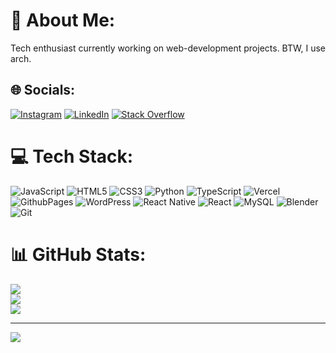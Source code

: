 # 💫 About Me:
Tech enthusiast currently working on web-development projects.
BTW, I use arch.

## 🌐 Socials:
[![Instagram](https://img.shields.io/badge/Instagram-%23E4405F.svg?logo=Instagram&logoColor=white)](https://instagram.com/doombox_3) [![LinkedIn](https://img.shields.io/badge/LinkedIn-%230077B5.svg?logo=linkedin&logoColor=white)](https://linkedin.com/in/kaushik-gurung-1b029328a) [![Stack Overflow](https://img.shields.io/badge/-Stackoverflow-FE7A16?logo=stack-overflow&logoColor=white)](https://stackoverflow.com/users/20126345) 

# 💻 Tech Stack:
![JavaScript](https://img.shields.io/badge/javascript-%23323330.svg?style=flat&logo=javascript&logoColor=%23F7DF1E) ![HTML5](https://img.shields.io/badge/html5-%23E34F26.svg?style=flat&logo=html5&logoColor=white) ![CSS3](https://img.shields.io/badge/css3-%231572B6.svg?style=flat&logo=css3&logoColor=white) ![Python](https://img.shields.io/badge/python-3670A0?style=flat&logo=python&logoColor=ffdd54) ![TypeScript](https://img.shields.io/badge/typescript-%23007ACC.svg?style=flat&logo=typescript&logoColor=white)  ![Vercel](https://img.shields.io/badge/vercel-%23000000.svg?style=flat&logo=vercel&logoColor=white)  ![GithubPages](https://img.shields.io/badge/github%20pages-121013?style=flat&logo=github&logoColor=white) ![WordPress](https://img.shields.io/badge/WordPress-%23117AC9.svg?style=flat&logo=WordPress&logoColor=white) ![React Native](https://img.shields.io/badge/react_native-%2320232a.svg?style=flat&logo=react&logoColor=%2361DAFB) ![React](https://img.shields.io/badge/react-%2320232a.svg?style=flat&logo=react&logoColor=%2361DAFB)    ![MySQL](https://img.shields.io/badge/mysql-4479A1.svg?style=flat&logo=mysql&logoColor=white)  ![Blender](https://img.shields.io/badge/blender-%23F5792A.svg?style=flat&logo=blender&logoColor=white)   ![Git](https://img.shields.io/badge/git-%23F05033.svg?style=flat&logo=git&logoColor=white)
# 📊 GitHub Stats:
![](https://github-readme-stats.vercel.app/api?username=kaushik-24&theme=dark&hide_border=true&include_all_commits=false&count_private=false)<br/>
![](https://github-readme-streak-stats.herokuapp.com/?user=kaushik-24&theme=dark&hide_border=true)<br/>
![](https://github-readme-stats.vercel.app/api/top-langs/?username=kaushik-24&theme=dark&hide_border=true&include_all_commits=false&count_private=false&layout=compact)

---
[![](https://visitcount.itsvg.in/api?id=kaushik-24&icon=0&color=0)](https://visitcount.itsvg.in)

<!-- Proudly created with GPRM ( https://gprm.itsvg.in ) -->
